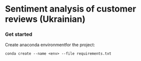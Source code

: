 
# Sentiment analysis of customer reviews (Ukrainian)

### Get started

Create anaconda environmentfor the project:

`conda create --name <env> --file requirements.txt`
